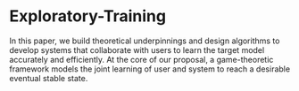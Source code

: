 # Exploratory-Training
In this paper, we build theoretical underpinnings and design algorithms to develop systems that collaborate with users to learn the target model accurately and efficiently. At the core of our proposal, a game-theoretic framework models the joint learning of user and system to reach a desirable eventual stable state.
